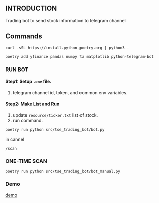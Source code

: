 ## INTRODUCTION

Trading bot to send stock information to telegram channel


## Commands

```
curl -sSL https://install.python-poetry.org | python3 -

```


```
poetry add yfinance pandas numpy ta matplotlib python-telegram-bot
```

### RUN BOT 

#### Step1: Setup `.env` file.
1. telegram channel id, token, and common env variables.
   
#### Step2: Make List and Run
1. update `resource/ticker.txt` list of stock.
2. run command.

```
poetry run python src/tse_trading_bot/bot.py
```
in cannel
```
/scan
```

### ONE-TIME SCAN 
```
poetry run python src/tse_trading_bot/bot_manual.py
```


### Demo
[demo](docs/message_demo.md)
